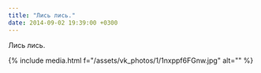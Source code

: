 ```yaml
---
title: "Лись лись."
date: 2014-09-02 19:39:00 +0300
---
```


Лись лись.

{% include media.html f="/assets/vk_photos/1/1nxppf6FGnw.jpg" alt="" %}
